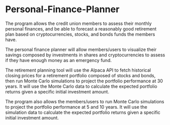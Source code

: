 # Personal-Finance-Planner

The program allows the credit union members to assess their monthly personal finances, and be able to forecast a reasonably good retirement plan based on cryptocurrencies, stocks, and bonds funds the members have.

The personal finance planner will allow members/users to visualize their savings composed by investments in shares and cryptocurrencies to assess if they have enough money as an emergency fund.

The retirement planning tool will use the Alpaca API to fetch historical closing prices for a retirement portfolio composed of stocks and bonds, then run Monte Carlo simulations to project the portfolio performance at 30 years. It will use  the Monte Carlo data to calculate the expected portfolio returns given a specific initial investment amount.

The program also allows the members/users to run Monte Carlo simulations to project the portfolio performance at 5 and 10 years. It will use the simulation data to calculate the expected portfolio returns given a specific initial investment amount.
